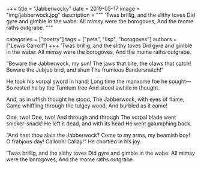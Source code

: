 +++
title = "Jabberwocky"
date = 2019-05-17
image = "img/jabberwock.jpg"
description = """
’Twas brillig, and the slithy toves
Did gyre and gimble in the wabe:
All mimsy were the borogoves,
And the mome raths outgrabe.
"""

categories = ["poetry"]
tags = ["pets", "lisp", "borogoves"]
authors = ["Lewis Carroll"]
+++
’Twas brillig, and the slithy toves
Did gyre and gimble in the wabe:
All mimsy were the borogoves,
And the mome raths outgrabe.
<!-- more -->

“Beware the Jabberwock, my son!
The jaws that bite, the claws that catch!
Beware the Jubjub bird, and shun
The frumious Bandersnatch!”

He took his vorpal sword in hand;
Long time the manxome foe he sought—
So rested he by the Tumtum tree
And stood awhile in thought.

And, as in uffish thought he stood,
The Jabberwock, with eyes of flame,
Came whiffling through the tulgey wood,
And burbled as it came!

One, two! One, two! And through and through
The vorpal blade went snicker-snack!
He left it dead, and with its head
He went galumphing back.

“And hast thou slain the Jabberwock?
Come to my arms, my beamish boy!
O frabjous day! Callooh! Callay!”
He chortled in his joy.

’Twas brillig, and the slithy toves
Did gyre and gimble in the wabe:
All mimsy were the borogoves,
And the mome raths outgrabe.
